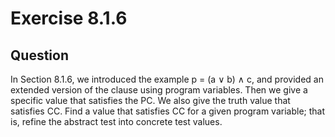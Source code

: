 # Exercise 8.1.6
## Question
In Section 8.1.6, we introduced the example p = (a ∨ b) ∧ c, and provided an extended version of the clause using program variables. Then we give a specific value that satisfies the PC. We also give the truth value that satisfies CC. Find a value that satisfies CC for a given program variable; that is, refine the abstract test into concrete test values.